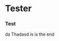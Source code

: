 # Tester

### Test
da
Thadasd    is is the end
       

        

          
            
               
 
   
     
      
      